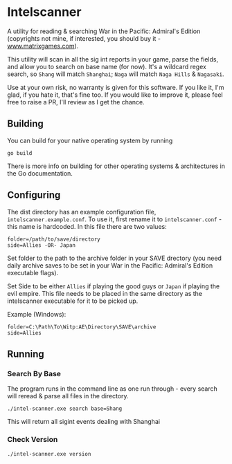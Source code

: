 # Intelscanner

A utility for reading & searching War in the Pacific: Admiral's Edition 
(copyrights not mine, if interested, you should buy it - www.matrixgames.com).

This utility will scan in all the sig int reports in your game, parse the fields,
and allow you to search on base name (for now). It's a wildcard regex search, so
`Shang` will match `Shanghai`; `Naga` will match `Naga Hills` & `Nagasaki`.

Use at your own risk, no warranty is given for this software. If you like it, I'm glad,
if you hate it, that's fine too. If you would like to improve it, please feel free to
raise a PR, I'll review as I get the chance.

## Building

You can build for your native operating system by running

```
go build
```

There is more info on building for other operating systems & architectures in the Go
documentation.

## Configuring

The dist directory has an example configuration file, `intelscanner.example.conf`. To
use it, first rename it to `intelscanner.conf` - this name is hardcoded. In this file
there are two values:

```
folder=/path/to/save/directory
side=Allies -OR- Japan
```

Set folder to the path to the archive folder in your SAVE drectory (you need daily 
archive saves to be set in your War in the Pacific: Admiral's Edition executable flags).

Set Side to be either `Allies` if playing the good guys or `Japan` if playing the evil
empire. This file needs to be placed in the same directory as the intelscanner executable
for it to be picked up.

Example (Windows):
```
folder=C:\Path\To\Witp:AE\Directory\SAVE\archive
side=Allies
```

## Running

### Search By Base

The program runs in the command line as one run through - every search will reread & parse
all files in the directory. 

```
./intel-scanner.exe search base=Shang
```

This will return all sigint events dealing with Shanghai

### Check Version

```
./intel-scanner.exe version
```